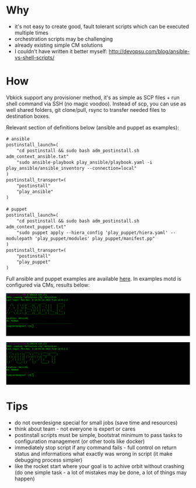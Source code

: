 # Why

 - it's not easy to create good, fault tolerant scripts which can be executed multiple times
 - orchestration scripts may be challenging
 - already existing simple CM solutions
 - I couldn't have written it better myself: http://devopsu.com/blog/ansible-vs-shell-scripts/

# How

 Vbkick support any provisioner method, it's as simple as SCP files + run shell command via SSH (no magic voodoo).
 Instead of scp, you can use as well shared folders, git clone/pull, rsync to transfer needed files to destination boxes.

 Relevant section of definitions below (ansible and puppet as examples):
```
# ansible
postinstall_launch=(
    "cd postinstall && sudo bash adm_postinstall.sh adm_context_ansible.txt"
    "sudo ansible-playbook play_ansible/playbook.yaml -i play_ansible/ansible_inventory --connection=local"
)
postinstall_transport=(
    "postinstall"
    "play_ansible"
)

# puppet
postinstall_launch=(
    "cd postinstall && sudo bash adm_postinstall.sh adm_context_puppet.txt"
    "sudo puppet apply --hiera_config 'play_puppet/hiera.yaml' --modulepath 'play_puppet/modules' play_puppet/manifest.pp"
)
postinstall_transport=(
    "postinstall"
    "play_puppet"
)
```

 Full ansible and puppet examples are available [here](../examples/SL6_provisioner). In examples motd is configured via CMs, results below:

![provisioners-ansible](screens/provisioners-ansible.png)

![provisioners-puppet](screens/provisioners-puppet.png)

# Tips
 - do not overdesigne special for small jobs (save time and resources)
 - think about team - not everyone is expert or cares
 - postinstall scripts must be simple, bootstrat minimum to pass tasks to configuration management (or other tools like docker)
 - immediately stop script if any command fails - full control on return status and informations what exactly was wrong in script (it make debugging process simpler)
 - like the rocket start where your goal is to achive orbit without crashing (do one simple task - a lot of mistakes may be done, a lot of things may happen)
